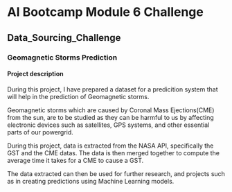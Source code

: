 # AI Bootcamp Module 6 Challenge

## Data_Sourcing_Challenge

### Geomagnetic Storms Prediction

#### Project description


During this project, I have prepared a dataset for a predicition system that will help in the prediction of Geomagnetic storms.

 Geomagnetic storms which are caused by Coronal Mass Ejections(CME) from the sun, are to be studied as they can be harmful to us by affecting electronic devices such as satellites, GPS systems, and other essential parts of our powergrid.

During this project, data is extracted from the NASA API, specifically the GST and the CME datas. The data is then merged together to compute the average time it takes for a CME to cause a GST.

The data extracted can then be used for further research, and projects such as in creating predictions using Machine Learning models.